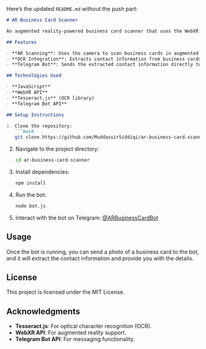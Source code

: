 Here’s the updated `README.md` without the push part:

```markdown
# AR Business Card Scanner

An augmented reality-powered business card scanner that uses the WebXR API and Tesseract.js (OCR) to scan and extract contact details from business cards. The extracted information is then sent to a Telegram bot.

## Features

- **AR Scanning**: Uses the camera to scan business cards in augmented reality.
- **OCR Integration**: Extracts contact information from business cards using Tesseract.js.
- **Telegram Bot**: Sends the extracted contact information directly to the user's Telegram bot.

## Technologies Used

- **JavaScript**
- **WebXR API**
- **Tesseract.js** (OCR library)
- **Telegram Bot API**

## Setup Instructions

1. Clone the repository:
   ```bash
   git clone https://github.com/MuddassirSiddiqi/ar-business-card-scanner.git
   ```

2. Navigate to the project directory:
   ```bash
   cd ar-business-card-scanner
   ```

3. Install dependencies:
   ```bash
   npm install
   ```

4. Run the bot:
   ```bash
   node bot.js
   ```

5. Interact with the bot on Telegram: [@ARBusinessCardBot](https://t.me/ARBusinessCardBot)

## Usage

Once the bot is running, you can send a photo of a business card to the bot, and it will extract the contact information and provide you with the details.

## License

This project is licensed under the MIT License.

## Acknowledgments

- **Tesseract.js**: For optical character recognition (OCR).
- **WebXR API**: For augmented reality support.
- **Telegram Bot API**: For messaging functionality.
```

